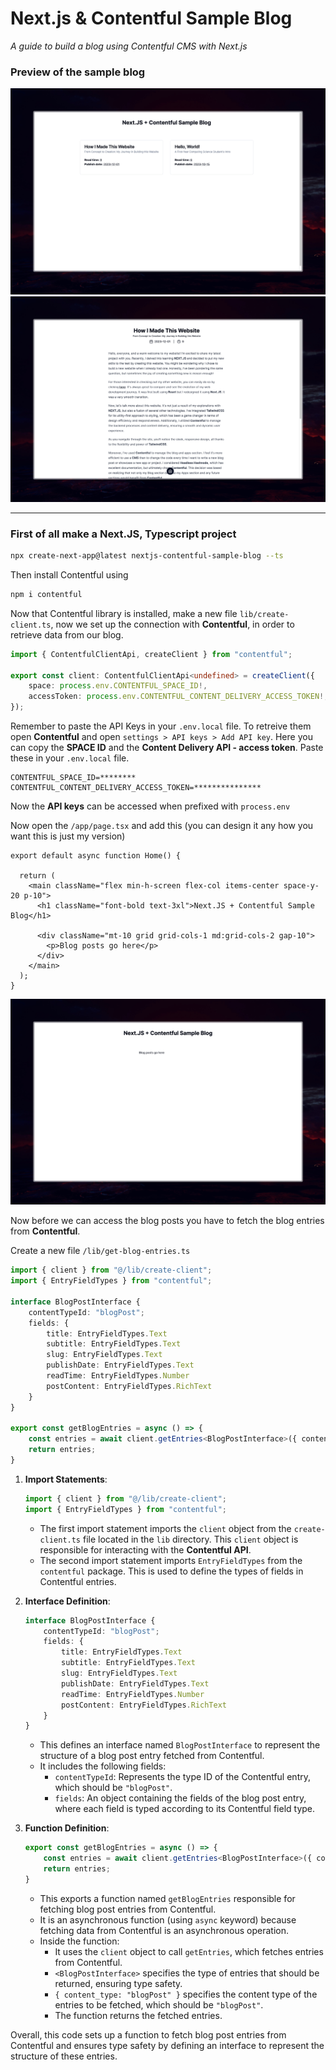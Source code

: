# Next.js & Contentful Sample Blog

*A guide to build a blog using Contentful CMS with Next.js*

### Preview of the sample blog
![Preview of Home Page](public/Preview-Home.jpeg)
![Preview of Blog Post](public/Preview-Blog-Post.jpeg)

<hr />

### First of all make a Next.JS, Typescript project

```zsh
npx create-next-app@latest nextjs-contentful-sample-blog --ts
```

Then install Contentful using 

```zsh
npm i contentful
```

Now that Contentful library is installed, make a new file `lib/create-client.ts`, now we set up the connection with **Contentful**, in order to retrieve data from our blog.

```ts
import { ContentfulClientApi, createClient } from "contentful";

export const client: ContentfulClientApi<undefined> = createClient({
    space: process.env.CONTENTFUL_SPACE_ID!,
    accessToken: process.env.CONTENTFUL_CONTENT_DELIVERY_ACCESS_TOKEN!,
});
```

Remember to paste the API Keys in your `.env.local` file. To retreive them open **Contentful** and open `settings > API keys > Add API key`. Here you can copy the **SPACE ID** and the **Content Delivery API - access token**. Paste these in your `.env.local` file.
```
CONTENTFUL_SPACE_ID=********
CONTENTFUL_CONTENT_DELIVERY_ACCESS_TOKEN=***************
```
Now the **API keys** can be accessed when prefixed with `process.env`

Now open the `/app/page.tsx` and add this (you can design it any how you want this is just my version)
```tsx
export default async function Home() {

  return (
    <main className="flex min-h-screen flex-col items-center space-y-20 p-10">
      <h1 className="font-bold text-3xl">Next.JS + Contentful Sample Blog</h1>

      <div className="mt-10 grid grid-cols-1 md:grid-cols-2 gap-10">
        <p>Blog posts go here</p>
      </div>
    </main>
  );
}
```

![Step 1 Image](public/Step-1.jpeg)

Now before we can access the blog posts you have to fetch the blog entries from **Contentful**.

Create a new file `/lib/get-blog-entries.ts`
```ts
import { client } from "@/lib/create-client";
import { EntryFieldTypes } from "contentful";

interface BlogPostInterface {
    contentTypeId: "blogPost";
    fields: {
        title: EntryFieldTypes.Text
        subtitle: EntryFieldTypes.Text
        slug: EntryFieldTypes.Text
        publishDate: EntryFieldTypes.Text
        readTime: EntryFieldTypes.Number
        postContent: EntryFieldTypes.RichText
    }
}

export const getBlogEntries = async () => {
    const entries = await client.getEntries<BlogPostInterface>({ content_type: "blogPost" });
    return entries;
}
```

1. **Import Statements**:
   ```ts
   import { client } from "@/lib/create-client";
   import { EntryFieldTypes } from "contentful";
   ```

   - The first import statement imports the `client` object from the `create-client.ts` file located in the `lib` directory. This `client` object is responsible for interacting with the **Contentful API**.
   - The second import statement imports `EntryFieldTypes` from the `contentful` package. This is used to define the types of fields in Contentful entries.

2. **Interface Definition**:
   ```ts
   interface BlogPostInterface {
       contentTypeId: "blogPost";
       fields: {
           title: EntryFieldTypes.Text
           subtitle: EntryFieldTypes.Text
           slug: EntryFieldTypes.Text
           publishDate: EntryFieldTypes.Text
           readTime: EntryFieldTypes.Number
           postContent: EntryFieldTypes.RichText
       }
   }
   ```

   - This defines an interface named `BlogPostInterface` to represent the structure of a blog post entry fetched from Contentful.
   - It includes the following fields:
     - `contentTypeId`: Represents the type ID of the Contentful entry, which should be `"blogPost"`.
     - `fields`: An object containing the fields of the blog post entry, where each field is typed according to its Contentful field type.

3. **Function Definition**:
   ```ts
   export const getBlogEntries = async () => {
       const entries = await client.getEntries<BlogPostInterface>({ content_type: "blogPost" });
       return entries;
   }
   ```

   - This exports a function named `getBlogEntries` responsible for fetching blog post entries from Contentful.
   - It is an asynchronous function (using `async` keyword) because fetching data from Contentful is an asynchronous operation.
   - Inside the function:
     - It uses the `client` object to call `getEntries`, which fetches entries from Contentful.
     - `<BlogPostInterface>` specifies the type of entries that should be returned, ensuring type safety.
     - `{ content_type: "blogPost" }` specifies the content type of the entries to be fetched, which should be `"blogPost"`.
     - The function returns the fetched entries.

Overall, this code sets up a function to fetch blog post entries from Contentful and ensures type safety by defining an interface to represent the structure of these entries.
